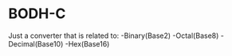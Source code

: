 # BODH-C
Just a converter that is related to:
-Binary(Base2)
-Octal(Base8)
-Decimal(Base10)
-Hex(Base16)
